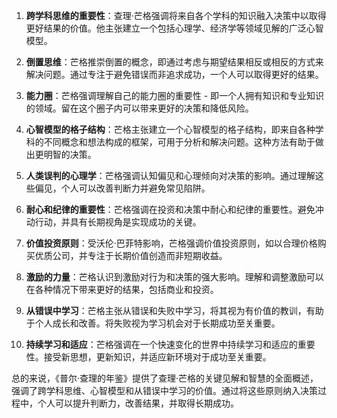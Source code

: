 1. **跨学科思维的重要性**：查理·芒格强调将来自各个学科的知识融入决策中以取得更好结果的价值。他主张建立一个包括心理学、经济学等领域见解的广泛心智模型。

2. **倒置思维**：芒格推崇倒置的概念，即通过考虑与期望结果相反或相反的方式来解决问题。通过专注于避免错误而非追求成功，一个人可以取得更好的结果。

3. **能力圈**：芒格强调理解自己的能力圈的重要性 - 即一个人拥有知识和专业知识的领域。留在这个圈子内可以带来更好的决策和降低风险。

4. **心智模型的格子结构**：芒格主张建立一个心智模型的格子结构，即来自各种学科的不同概念和想法构成的框架，可用于分析和解决问题。这种方法有助于做出更明智的决策。

5. **人类误判的心理学**：芒格强调认知偏见和心理倾向对决策的影响。通过理解这些偏见，个人可以改善判断力并避免常见陷阱。

6. **耐心和纪律的重要性**：芒格强调在投资和决策中耐心和纪律的重要性。避免冲动行动，并具有长期视角是实现成功的关键。

7. **价值投资原则**：受沃伦·巴菲特影响，芒格强调价值投资原则，如以合理价格购买优质公司，并专注于长期价值创造而非短期收益。

8. **激励的力量**：芒格认识到激励对行为和决策的强大影响。理解和调整激励可以在各种情况下带来更好的结果，包括商业和投资。

9. **从错误中学习**：芒格主张从错误和失败中学习，将其视为有价值的教训，有助于个人成长和改善。将失败视为学习机会对于长期成功至关重要。

10. **持续学习和适应**：芒格强调在一个快速变化的世界中持续学习和适应的重要性。接受新思想，更新知识，并适应新环境对于成功至关重要。

总的来说，《普尔·查理的年鉴》提供了查理·芒格的关键见解和智慧的全面概述，强调了跨学科思维、心智模型和从错误中学习的价值。通过将这些原则纳入决策过程中，个人可以提升判断力，改善结果，并取得长期成功。